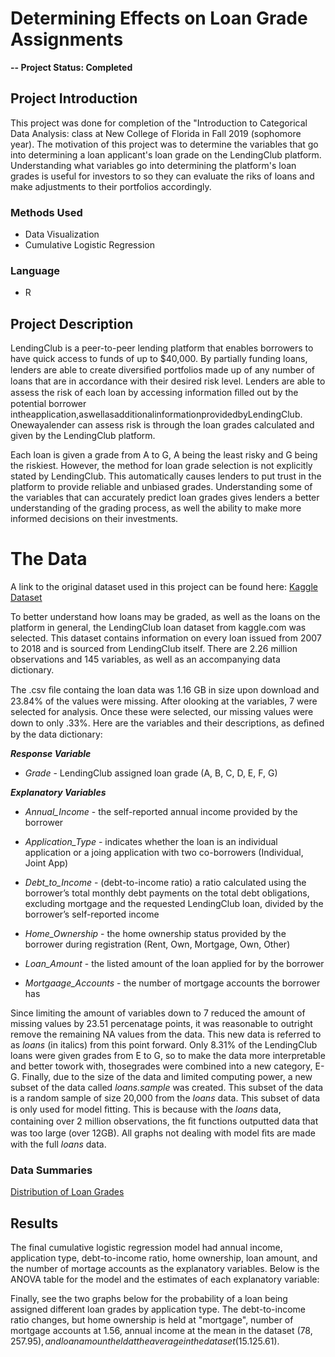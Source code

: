 # Determining Effects on Loan Grade Assignments

**-- Project Status: Completed**

## Project Introduction
This project was done for completion of the "Introduction to Categorical Data Analysis: class at New College of Florida in Fall 2019 (sophomore year). The motivation of this project was to determine the variables that go into determining a loan applicant's loan grade on the LendingClub platform. Understanding what variables go into determining the platform's loan grades is useful for investors to so they can evaluate the riks of loans and make adjustments to their portfolios accordingly.

### Methods Used

- Data Visualization
- Cumulative Logistic Regression

### Language

- R

## Project Description

LendingClub is a peer-to-peer lending platform that enables borrowers to have quick access to funds of up to $40,000. By partially funding loans, lenders are able to create diversiﬁed portfolios made up of any number of loans that are in accordance with their desired risk level. Lenders are able to assess the risk of each loan by accessing information ﬁlled out by the potential borrower intheapplication,aswellasadditionalinformationprovidedbyLendingClub. Onewayalender can assess risk is through the loan grades calculated and given by the LendingClub platform. 

Each loan is given a grade from A to G, A being the least risky and G being the riskiest. However, the method for loan grade selection is not explicitly stated by LendingClub. This automatically causes lenders to put trust in the platform to provide reliable and unbiased grades. Understanding some of the variables that can accurately predict loan grades gives lenders a better understanding of the grading process, as well the ability to make more informed decisions on their investments.

# The Data

A link to the original dataset used in this project can be found here: [Kaggle Dataset](https://www.kaggle.com/wendykan/lending-club-loan-data)

To better understand how loans may be graded, as well as the loans on the platform in general, the LendingClub loan dataset from kaggle.com was selected. This dataset contains information on every loan issued from 2007 to 2018 and is sourced from LendingClub itself. There are 2.26 million observations and 145 variables, as well as an accompanying data dictionary. 

The .csv ﬁle containg the loan data was 1.16 GB in size upon download and 23.84% of the values were missing. After olooking at the variables, 7 were selected for analysis. Once these were selected, our missing values were down to only .33%. Here are the variables and their descriptions, as deﬁned by the data dictionary:

***Response Variable***

- *Grade* - LendingClub assigned loan grade (A, B, C, D, E, F, G)

***Explanatory Variables***

- *Annual_Income* - the self-reported annual income provided by the borrower

- *Application_Type* - indicates whether the loan is an individual application or a joing application with two co-borrowers (Individual, Joint App)

- *Debt_to_Income* - (debt-to-income ratio) a ratio calculated using the borrower’s total monthly debt payments on the total debt obligations, excluding mortgage and the requested LendingClub loan, divided by the borrower’s self-reported income

- *Home_Ownership* - the home ownership status provided by the borrower during registration (Rent, Own, Mortgage, Own, Other)

- *Loan_Amount* - the listed amount of the loan applied for by the borrower

- *Mortgaage_Accounts* - the number of mortgage accounts the borrower has

Since limiting the amount of variables down to 7 reduced the amount of missing values by 23.51 percenatage points, it was reasonable to outright remove the remaining NA values from the data. This new data is referred to as *loans* (in italics) from this point forward. Only 8.31% of the LendingClub loans were given grades from E to G, so to make the data more interpretable and better towork with, thosegrades were combined into a new category, E-G. Finally, due to the size of the data and limited computing power, a new subset of the data called *loans.sample* was created. This subset of the data is a random sample of size 20,000 from the *loans* data. This subset of data is only used for model ﬁtting. This is because with the *loans* data, containing over 2 million observations, the ﬁt functions outputted data that was too large (over 12GB). All graphs not dealing with model ﬁts are made with the full *loans* data.

### Data Summaries

[Distribution of Loan Grades](https://github.com/Joshuaingram/Determining-Effects-on-Loan-Grade-Assignments/blob/master/images/dist_grades.PNG?raw=true)

## Results

The final cumulative logistic regression model had annual income, application type, debt-to-income ratio, home ownership, loan amount, and the number of mortage accounts as the explanatory variables. Below is the ANOVA table for the model and the estimates of each explanatory variable:

Finally, see the two graphs below for the probability of a loan being assigned different loan grades by application type. The debt-to-income ratio changes, but home ownership is held at "mortgage", number of mortgage accounts at 1.56, annual income at the mean in the dataset ($78,257.95), and loan amount held at the average in the dataset ($15.125.61).

